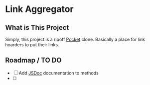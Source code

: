# Link Aggregator

## What is This Project

Simply, this project is a ripoff [Pocket](https://getpocket.com) clone. Basically a place for link hoarders to put their links.

## Roadmap / TO DO

* [ ] Add [JSDoc](https://jsdoc.app) documentation to methods
* [ ] 
